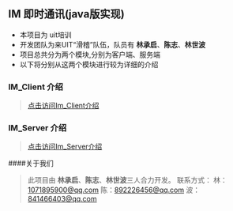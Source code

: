 ## IM 即时通讯(java版实现)

-  本项目为 uit培训
-  开发团队为来UIT“滑稽”队伍，队员有 **林承启**、**陈志**、**林世波** 
-  项目总共分为两个模块,分别为客户端、服务端
-  以下将分别从这两个模块进行较为详细的介绍

### IM_Client 介绍

> [点击访问Im_Client介绍][1]

### IM_Server 介绍

> [点击访问Im_Server介绍][2]

####关于我们

>此项目由 **林承启**、**陈志**、**林世波**三人合力开发。
>联系方式：
>林：1071895900@qq.com
>陈：892226456@qq.com
>波：841466403@qq.com


[1]:https://github.com/UIT-Training/207/tree/linchengqi/%E6%BB%91%E7%A8%BD%E7%BB%84/IM/IM_Client/README.md
[2]:https://github.com/UIT-Training/207/tree/linchengqi/%E6%BB%91%E7%A8%BD%E7%BB%84/IM/IM_Server/README.md